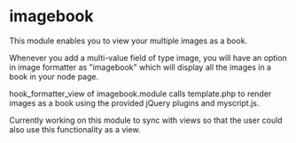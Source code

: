 # imagebook

This module enables you to view your multiple images as a book.

Whenever you add a multi-value field of type image, you will have an option in image formatter as "imagebook" which will display all the images in a book in your node page.

hook_formatter_view of imagebook.module calls template.php to render images as a book using the provided jQuery plugins and myscript.js.

Currently working on this module to sync with views so that the user could also use this functionality as a view.   
